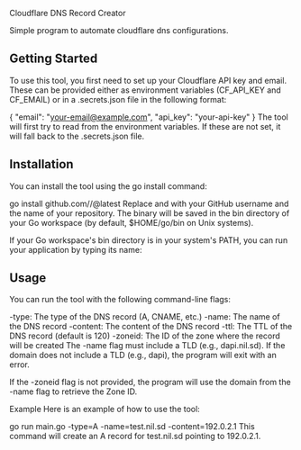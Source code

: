 Cloudflare DNS Record Creator

Simple program to automate cloudflare dns configurations.



## Getting Started
To use this tool, you first need to set up your Cloudflare API key and email. These can be provided either as environment variables (CF_API_KEY and CF_EMAIL) or in a .secrets.json file in the following format:

{
  "email": "your-email@example.com",
  "api_key": "your-api-key"
}
The tool will first try to read from the environment variables. If these are not set, it will fall back to the .secrets.json file.

## Installation

You can install the tool using the go install command:

go install github.com/<your-github-username>/<your-repo-name>@latest
Replace <your-github-username> and <your-repo-name> with your GitHub username and the name of your repository. The binary will be saved in the bin directory of your Go workspace (by default, $HOME/go/bin on Unix systems).

If your Go workspace's bin directory is in your system's PATH, you can run your application by typing its name:

<your-repo-name>

## Usage
You can run the tool with the following command-line flags:

-type: The type of the DNS record (A, CNAME, etc.)
-name: The name of the DNS record
-content: The content of the DNS record
-ttl: The TTL of the DNS record (default is 120)
-zoneid: The ID of the zone where the record will be created
The -name flag must include a TLD (e.g., dapi.nil.sd). If the domain does not include a TLD (e.g., dapi), the program will exit with an error.

If the -zoneid flag is not provided, the program will use the domain from the -name flag to retrieve the Zone ID.

Example
Here is an example of how to use the tool:

go run main.go -type=A -name=test.nil.sd -content=192.0.2.1
This command will create an A record for test.nil.sd pointing to 192.0.2.1.